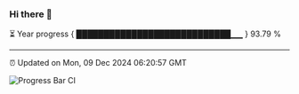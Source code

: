 ### Hi there 👋

⏳ Year progress { ████████████████████████████▁▁ } 93.79 %

---

⏰ Updated on Mon, 09 Dec 2024 06:20:57 GMT

![Progress Bar CI](https://github.com/liununu/liununu/workflows/Progress%20Bar%20CI/badge.svg)
